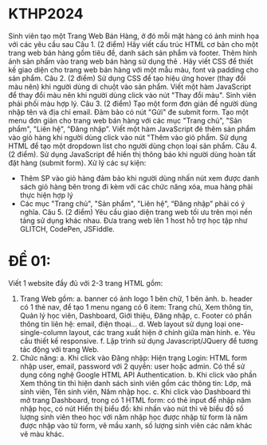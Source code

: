 # KTHP2024
Sinh viên tạo một Trang Web Bán Hàng, ở đó mỗi mặt hàng có ảnh minh họa với các yêu cầu sau
Câu 1. (2 điểm)
Hãy viết cấu trúc HTML cơ bản cho một trang web bán hàng gồm tiêu đề, danh sách sản phẩm và footer. Thêm hình ảnh sản phẩm vào trang web bán hàng sử dụng thẻ <img>. Hãy viết CSS để thiết kế giao diện cho trang web bán hàng với một mẫu màu, font và padding cho sản phẩm.
Câu 2. (2 điểm)
Sử dụng CSS để tạo hiệu ứng hover (thay đổi màu nên) khi người dùng di chuột vào sản phẩm. Viết một hàm JavaScript để thay đổi màu nên khi người dùng click vào nút "Thay đổi màu". Sinh viên phải phối màu hợp lý.
Câu 3. (2 điểm)
Tạo một form đơn giản đề người dùng nhập tên và địa chỉ email. Đảm bảo có nút "Gửi" đe submit form. Tạo một menu đơn giản cho trang web bán hàng với các mục "Trang chủ", "Sản phẩm", "Liên hệ", “Đăng nhập”. Viết một hàm JavaScript đẻ thêm sản phẩm vào giỏ hàng khi người dùng click vào nút "Thêm vào giỏ phẩm. Sử dụng HTML để tạo một dropdown list cho người dùng chọn loại sản phẩm. 
Câu 4. (2 điểm).
Sử dụng JavaScript để hiển thị thông báo khi người dùng hoàn tất đặt hàng (submit form). Xử lý các sự kiện: 
-	Thêm SP vào giỏ hàng đảm bảo khi người dùng nhấn nút xem được danh sách giỏ hàng bên trong đi kèm với các chức năng xóa, mua hàng phải thực hiện hợp lý
-	Các mục "Trang chủ", "Sản phẩm", "Liên hệ", “Đăng nhập” phải có ý nghĩa.
Câu 5. (2 điểm) Yêu cầu giao diện trang web tối ưu trên mọi nền tảng sử dụng khác nhau. Đưa trang web lên 1 host hỗ trợ học tập như GLITCH, CodePen, JSFiddle. 


# ĐỀ 01:
Viết 1 website đầy đủ với 2-3 trang HTML gồm:
1. Trang Web gồm:
a. banner có ảnh logo 1 bên chữ, 1 bên ảnh.
b. header có 1 thẻ nav, để tạo 1 menu ngang có 6 item: Trang chủ, Xem thông tin,
Quản lý học viên, Dashboard, Giới thiệu, Đăng nhập,
c. Footer có phần thông tin liên hệ: email, điện thoại...
d. Web layout sử dụng loại one-single-column layout, các trang xuất hiện ở chính
giữa màn hình.
e. Yêu cầu thiết kế responsive.
f. Lập trình sử dụng Javascript/JQuery để tương tác động với trang Web.
2. Chức năng:
a. Khi click vào Đăng nhập:
Hiện trạng Login: HTML form nhập user, email, password với 2 quyền:
user hoặc admin. Có thể sử dụng công nghệ Google HTML API Authentication.
b. Khi click vào phần Xem thông tin thì hiện danh sách sinh viên gồm các thông
tin: Lớp, mã sinh viên, Tên sinh viên, Năm nhập học.
c. Khi click vào Dashboard thì mở trang Dashboard, trong có 1 HTML form: có
thẻ input để nhập năm nhập học, có nút Hiển thị biểu đồ: khi nhấn vào nút thì vẽ
biểu đồ số lượng sinh viên theo học với năm nhập học được nhập từ form là năm
được nhập vào từ form, vẽ mầu xanh, số lượng sinh viên các năm khác vẽ màu
khác.

